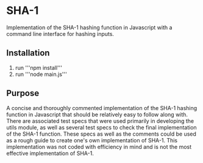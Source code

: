 # SHA-1
Implementation of the SHA-1 hashing function in Javascript with a command line interface for hashing inputs.

## Installation
1. run '''npm install''' 
2. run '''node main.js'''

## Purpose
A concise and thoroughly commented implementation of the SHA-1 hashing function in Javascript that should be relatively easy to follow along with. There are associated test specs that were used primarily in developing the utils module, as well as several test specs to check the final implementation of the SHA-1 function. These specs as well as the comments could be used as a rough guide to create one's own implementation of SHA-1. This implementation was not coded with efficiency in mind and is not the most effective implementation of SHA-1.
